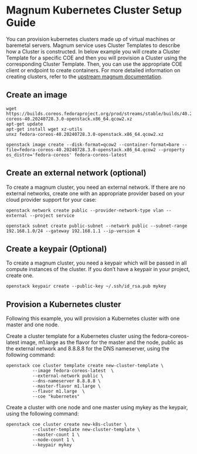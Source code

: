 # Magnum Kubernetes Cluster Setup Guide

You can provision kubernetes clusters made up of virtual machines or baremetal servers. Magnum service uses Cluster Templates to describe how a Cluster is constructed. In below example you will create a Cluster Template for a specific COE and then you will provision a Cluster using the corresponding Cluster Template. Then, you can use the appropriate COE client or endpoint to create containers. For more detailed information on creating clusters, refer to the [upstream magnum documentation](https://docs.openstack.org/magnum/latest/user/index.html).

## Create an image
``` shell
wget https://builds.coreos.fedoraproject.org/prod/streams/stable/builds/40.20240728.3.0/x86_64/fedora-coreos-40.20240728.3.0-openstack.x86_64.qcow2.xz
apt-get update
apt-get install wget xz-utils
unxz fedora-coreos-40.20240728.3.0-openstack.x86_64.qcow2.xz
```

``` shell
openstack image create --disk-format=qcow2 --container-format=bare --file=fedora-coreos-40.20240728.3.0-openstack.x86_64.qcow2 --property os_distro='fedora-coreos' fedora-coreos-latest
```

## Create an external network (optional)
To create a magnum cluster, you need an external network. If there are no external networks, create one with an appropriate provider based on your cloud provider support for your case:
``` shell
openstack network create public --provider-network-type vlan --external --project service
```

``` shell
openstack subnet create public-subnet --network public --subnet-range 192.168.1.0/24 --gateway 192.168.1.1 --ip-version 4
```

## Create a keypair (Optional)
To create a magnum cluster, you need a keypair which will be passed in all compute instances of the cluster. If you don’t have a keypair in your project, create one.
``` shell
openstack keypair create --public-key ~/.ssh/id_rsa.pub mykey
```

## Provision a Kubernetes cluster
Following this example, you will provision a Kubernetes cluster with one master and one node.

Create a cluster template for a Kubernetes cluster using the fedora-coreos-latest image, m1.large as the flavor for the master and the node, public as the external network and 8.8.8.8 for the DNS nameserver, using the following command:
``` shell
openstack coe cluster template create new-cluster-template \
          --image fedora-coreos-latest  \
          --external-network public \
          --dns-nameserver 8.8.8.8 \
          --master-flavor m1.large \
          --flavor m1.large  \
          --coe "kubernetes"
```

Create a cluster with one node and one master using mykey as the keypair, using the following command:
``` shell
openstack coe cluster create new-k8s-cluster \
          --cluster-template new-cluster-template \
          --master-count 1 \
          --node-count 1 \
          --keypair mykey
```
